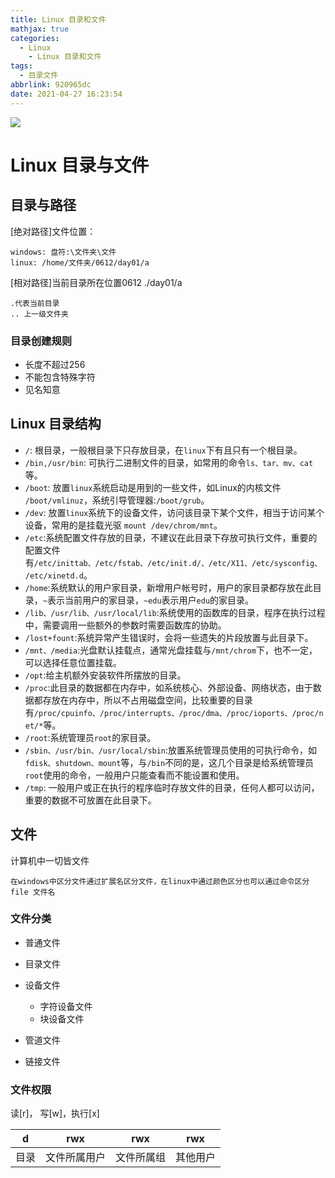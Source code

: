 ```yaml
---
title: Linux 目录和文件
mathjax: true
categories:
  - Linux
	- Linux 目录和文件
tags:
  - 目录文件
abbrlink: 920965dc
date: 2021-04-27 16:23:54
---
```


<meta name = "referrer" content = "no-referrer" />

![](https://wx1.sinaimg.cn/mw690/0083TyOJly1gpyefbh65uj30u0130x6w.jpg)

<!-- less -->

# Linux 目录与文件

## 目录与路径

[绝对路径]文件位置： 

```
windows: 盘符:\文件夹\文件
linux: /home/文件夹/0612/day01/a
```

[相对路径]当前目录所在位置0612 ./day01/a 

```
.代表当前目录
.. 上一级文件夹
```

### 目录创建规则

- 长度不超过256
- 不能包含特殊字符
- 见名知意

## Linux 目录结构

- `/`: 根目录，一般根目录下只存放目录，在`linux`下有且只有一个根目录。
- `/bin,/usr/bin`: 可执行二进制文件的目录，如常用的命令`ls、tar、mv、cat`等。
- `/boot`: 放置`linux`系统启动是用到的一些文件，如Linux的内核文件 `/boot/vmlinuz`，系统引导管理器:`/boot/grub`。
- `/dev`: 放置`linux`系统下的设备文件，访问该目录下某个文件，相当于访问某个设备，常用的是挂载光驱 `mount /dev/chrom/mnt`。
- `/etc`:系统配置文件存放的目录，不建议在此目录下存放可执行文件，重要的配置文件有`/etc/inittab、/etc/fstab、/etc/init.d/、/etc/X11、/etc/sysconfig、/etc/xinetd.d`。
- `/home`:系统默认的用户家目录，新增用户帐号时，用户的家目录都存放在此目录，`~`表示当前用户的家目录，`~edu`表示用户`edu`的家目录。
- `/lib、/usr/lib、/usr/local/lib`:系统使用的函数库的目录，程序在执行过程中，需要调用一些额外的参数时需要函数库的协助。
- `/lost+fount`:系统异常产生错误时，会将一些遗失的片段放置与此目录下。
- `/mnt、/media`:光盘默认挂载点，通常光盘挂载与`/mnt/chrom`下，也不一定，可以选择任意位置挂载。
- `/opt`:给主机额外安装软件所摆放的目录。
- `/proc`:此目录的数据都在内存中，如系统核心、外部设备、网络状态，由于数据都存放在内存中，所以不占用磁盘空间，比较重要的目录有`/proc/cpuinfo、/proc/interrupts、/proc/dma、/proc/ioports、/proc/net/*`等。
- `/root`:系统管理员`root`的家目录。
- `/sbin、/usr/bin、/usr/local/sbin`:放置系统管理员使用的可执行命令，如`fdisk、shutdown、mount`等，与`/bin`不同的是，这几个目录是给系统管理员`root`使用的命令，一般用户只能查看而不能设置和使用。
- `/tmp`: 一般用户或正在执行的程序临时存放文件的目录，任何人都可以访问，重要的数据不可放置在此目录下。

## 文件

计算机中一切皆文件

```
在windows中区分文件通过扩展名区分文件，在linux中通过颜色区分也可以通过命令区分 file 文件名
```

### 文件分类

- 普通文件
- 目录文件
- 设备文件
  - 字符设备文件
  - 块设备文件

- 管道文件

- 链接文件

### 文件权限

读[r]， 写[w]，执行[x]

|  d   |     rwx      |    rwx     |   rwx    |
| :--: | :----------: | :--------: | :------: |
| 目录 | 文件所属用户 | 文件所属组 | 其他用户 |

